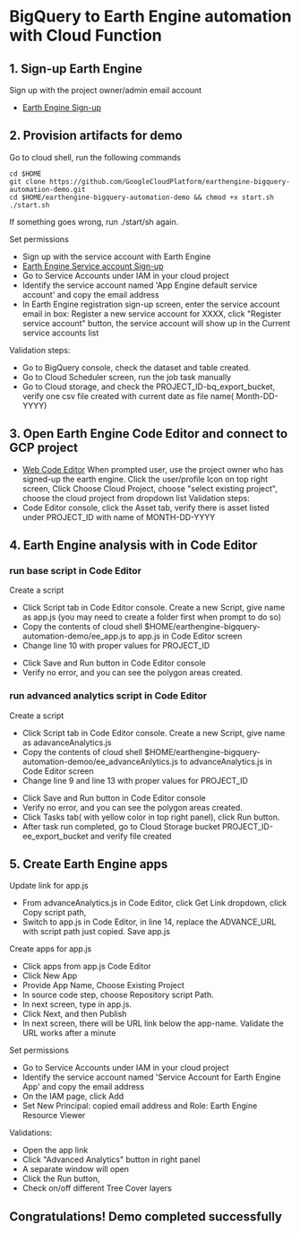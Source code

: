 # BigQuery to Earth Engine automation with Cloud Function

## 1. Sign-up Earth Engine
Sign up with the project owner/admin email account
-   [Earth Engine Sign-up](https://signup.earthengine.google.com/#!/)

## 2. Provision artifacts for demo
Go to cloud shell, run the following commands
```shellcript
cd $HOME
git clone https://github.com/GoogleCloudPlatform/earthengine-bigquery-automation-demo.git
cd $HOME/earthengine-bigquery-automation-demo && chmod +x start.sh
./start.sh
```
If something goes wrong, run ./start/sh again.

Set permissions
- Sign up with the service account with Earth Engine
- [Earth Engine Service account Sign-up](https://signup.earthengine.google.com/#!/service_accounts)
- Go to Service Accounts under IAM in your cloud project
- Identify the service account named 'App Engine default service account' and copy the email address
- In Earth Engine registration sign-up screen, enter the service account email in box: Register a new service account for XXXX,
  click "Register service account" button, the service account will show up in the Current service accounts list


Validation steps:
- Go to BigQuery console, check the dataset and table created. 
- Go to Cloud Scheduler screen, run the job task manually
- Go to Cloud storage, and check the PROJECT_ID-bq_export_bucket, verify one csv file created with current date as file name( Month-DD-YYYY)

## 3. Open Earth Engine Code Editor and connect to GCP project
-   [Web Code Editor](https://code.earthengine.google.com/)
When prompted user, use the project owner who has signed-up the earth engine. 
Click the user/profile Icon on top right screen, 
Click Choose Cloud Project, choose "select existing project", choose the cloud project from dropdown list
Validation steps:
- Code Editor console, click the Asset tab, verify there is asset listed under PROJECT_ID with name of MONTH-DD-YYYY

## 4. Earth Engine analysis with in Code Editor
### run base script in Code Editor
Create a script
- Click Script tab in Code Editor console. Create a new Script, give name as app.js (you may need to create a folder first when prompt to do so)
- Copy the contents of cloud shell $HOME/earthengine-bigquery-automation-demo/ee_app.js to app.js in Code Editor screen
- Change line 10 with proper values for PROJECT_ID 
<!--- - Change line 11 with proper values for ASSET_ID (check the asset tab from Code Editor) --->
- Click Save and Run button in Code Editor console
- Verify no error, and you can see the polygon areas created. 

### run advanced analytics script in Code Editor
Create a script
- Click Script tab in Code Editor console. Create a new Script, give name as adavanceAnalytics.js
- Copy the contents of cloud shell $HOME/earthengine-bigquery-automation-demoo/ee_advanceAnlytics.js to advanceAnalytics.js in Code Editor screen
- Change line 9 and line 13 with proper values for PROJECT_ID 
<!--- - Change line 110 with proper values for ASSET_ID (check the asset tab from Code Editor) --->
- Click Save and Run button in Code Editor console
- Verify no error, and you can see the polygon areas created. 
- Click Tasks tab( with yellow color in top right panel), click Run button.
- After task run completed, go to Cloud Storage bucket PROJECT_ID-ee_export_bucket and verify file created

## 5. Create Earth Engine apps
Update link for app.js
- From advanceAnalytics.js in Code Editor, click Get Link dropdown, click Copy script path,
- Switch to app.js in Code Editor, in line 14, replace the ADVANCE_URL with script path just copied. Save app.js

Create apps for app.js
- Click apps from app.js Code Editor
- Click New App
- Provide App Name, Choose Existing Project
- In source code step, choose Repository script Path.
- In next screen, type in app.js.
- Click Next, and then Publish
- In next screen, there will be URL link below the app-name. Validate the URL works after a minute

Set permissions
- Go to Service Accounts under IAM in your cloud project
- Identify the service account named 'Service Account for Earth Engine App' and copy the email address
- On the IAM page, click Add
- Set New Principal: copied email address and Role: Earth Engine Resource Viewer

Validations:
- Open the app link
- Click "Advanced Analytics" button in right panel
- A separate window will open 
- Click the Run button, 
- Check on/off different Tree Cover layers

## Congratulations! Demo completed successfully

